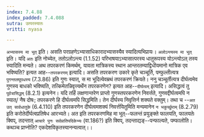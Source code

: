 ```yaml
---
index: 7.4.88
index_padded: 7.4.088
sutra: उत्परस्यातः
vritti: nyasa

---
```

`अभ्यासस्य मा भूत्` इति। असति परग्रहणेऽभ्यासाधिकारादभ्यासस्यैव स्यादित्यभिप्रायः। `अलोऽन्त्यस्य मा भूत्` इति। यदि `अतः` इति नोच्येत, ततोऽलोऽन्त्य (1.1.52) परिभाषयाऽभ्यासात्परस्य धातुरूपस्य योऽन्त्योऽल् तस्य स्यादिति मन्यते।
अथ तपरकरणं किमर्थम्, यावता मात्रिकस्य स्थान आन्तरतम्याद्विधीयमानो मात्रिक एव भविष्यति? इत्यत आह--`तपरकरणम्` इत्यादि। असति तपरकरण उकारे कृते चञ्चूर्ति, पम्फुल्तीत्यत्र `पुगन्तलघूपधस्य` (7.3.86) इति गुणः स्यात्, स मा भूदित्येवम्रथं तपरकरणं क्रियते। ननु चञ्चूर्तीत्यत्र दीर्घत्वमेव गुणस्य बाधको भविष्यति, तत्किमेतन्निवृत्त्यर्थेन तपरकरणेन? इत्यत आह--`दीर्घत्वम्` इत्यादि। असिद्धत्वं तु `पूर्वत्रासिद्धम्` (8.2.1) इत्यनेन। यदि तर्हि लक्षणान्तरेण प्राप्तो गुणस्तपरकरणेन निवर्त्तते, गुणवद्दीर्घत्वमपि न स्यात्/ नैष दोषः; तपरकरणे हि दीर्घत्वमपि सिद्धमिति। तेन दीर्घस्य निवृत्तिर्न शक्यते वक्तुम्। तथा च --`अत उत् सार्वधातुके` (6.4.110) इति तपरकरणेन दीर्घत्वमशक्यं निवर्त्तयितुमिति मन्यमानेन `न भकुर्च्छुराम्` (8.2.79) इति करोतेर्दीर्घत्वप्रतिषेध आरभ्यते। अत इति तपरकरणमिह मा भूत्--फलन्तं प्रयुङ्क्ते फालयति, फालयतेः क्विप्, तदन्तात् `आचारे पुनः सर्वप्रातिपदिकेभ्यः` (वा.186?) इति क्विप्, तदन्ताद्यङ्--पन्फाल्यते, पम्फालोति। कथञ्च प्राप्नोति? एकदेशविकृतस्यानन्यत्वात्।।